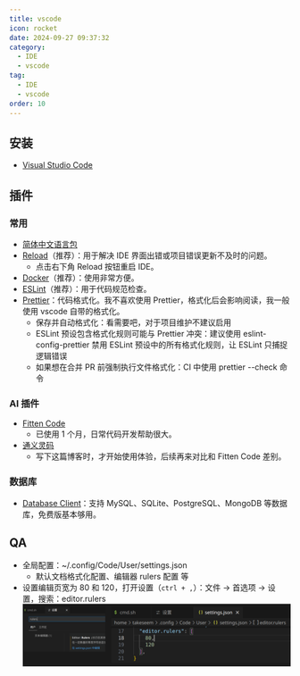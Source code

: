 ```yaml
---
title: vscode
icon: rocket
date: 2024-09-27 09:37:32
category:
  - IDE
  - vscode
tag:
  - IDE
  - vscode
order: 10
---
```


## 安装
- [Visual Studio Code](https://code.visualstudio.com/)


## 插件
### 常用
- [简体中文语言包](https://marketplace.visualstudio.com/items?itemName=MS-CEINTL.vscode-language-pack-zh-hans)
- [Reload](https://marketplace.visualstudio.com/items?itemName=natqe.reload)（推荐）：用于解决 IDE 界面出错或项目错误更新不及时的问题。
  - 点击右下角 Reload 按钮重启 IDE。
- [Docker](https://marketplace.visualstudio.com/items?itemName=ms-azuretools.vscode-docker)（推荐）：使用非常方便。
- [ESLint](https://marketplace.visualstudio.com/items?itemName=dbaeumer.vscode-eslint)（推荐）：用于代码规范检查。
- [Prettier](https://marketplace.visualstudio.com/items?itemName=esbenp.prettier-vscode)：代码格式化。我不喜欢使用 Prettier，格式化后会影响阅读，我一般使用 vscode 自带的格式化。
  - 保存并自动格式化：看需要吧，对于项目维护不建议启用
  - ESLint 预设包含格式化规则可能与 Prettier 冲突：建议使用 eslint-config-prettier 禁用 ESLint 预设中的所有格式化规则，让 ESLint 只捕捉逻辑错误
  - 如果想在合并 PR 前强制执行文件格式化：CI 中使用 prettier --check 命令

### AI 插件
- [Fitten Code](https://code.fittentech.com/tutor_vscode_zh)
  - 已使用 1 个月，日常代码开发帮助很大。
- [通义灵码](https://tongyi.aliyun.com/lingma/download)
  - 写下这篇博客时，才开始使用体验，后续再来对比和 Fitten Code 差别。

### 数据库
- [Database Client](https://marketplace.visualstudio.com/items?itemName=cweijan.vscode-database-client2)：支持 MySQL、SQLite、PostgreSQL、MongoDB 等数据库，免费版基本够用。


## QA
- 全局配置：~/.config/Code/User/settings.json
  - 默认文档格式化配置、编辑器 rulers 配置 等
- 设置编辑页宽为 80 和 120，打开设置（`ctrl + ,`）：文件 -> 首选项 -> 设置，搜索：editor.rulers
  ![editor.rulers](vscode-editor.rulers.png)

